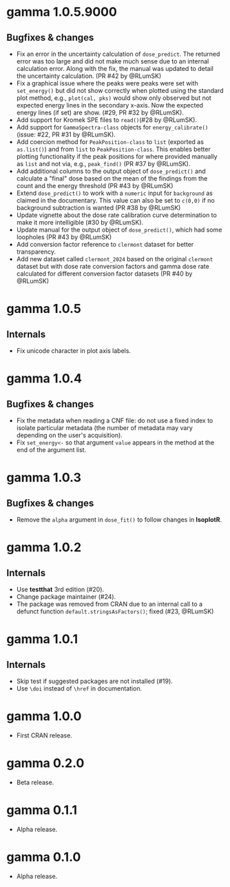# gamma 1.0.5.9000
## Bugfixes & changes
* Fix an error in the uncertainty calculation of `dose_predict`. The returned error was too large and did not make 
much sense due to an internal calculation error. Along with the fix, the manual was updated to detail the 
uncertainty calculation. (PR #42 by @RLumSK)
* Fix a graphical issue where the peaks were peaks were set with `set_energy()` but did not show correctly when plotted using the standard plot method, e.g., `plot(cal, pks)` would show only observed but not expected energy lines in the secondary x-axis. Now the expected energy lines (if set) are show. (#29, PR #32 by @RLumSK).
* Add support for Kromek SPE files to `read()`(#28 by @RLumSK).
* Add support for `GammaSpectra-class` objects for `energy_calibrate()`(issue: #22, PR #31 by @RLumSK).
* Add coercion method for `PeakPosition-class` to `list` (exported as `as.list()`) and from `list` to `PeakPosition-class`. This enables better plotting functionality if the peak positions for where provided manually as `list` and not via, e.g., `peak_find()` (PR #37 by @RLumSK).
* Add additional columns to the output object of `dose_predict()` and calculate a "final" dose based on the mean of the findings from the count and the energy threshold (PR #43 by @RLumSK) 
* Extend `dose_predict()` to work with a `numeric` input for `background` as claimed in the documentary. This value can also be set to `c(0,0)` if no background
subtraction is wanted (PR #38 by @RLumSK)
* Update vignette about the dose rate calibration curve determination to make it more intelligible (#30 by @RLumSK). 
* Update manual for the output object of `dose_predict()`, which had some loopholes (PR #43 by @RLumSK) 
* Add conversion factor reference to `clermont` dataset for better transparency.
* Add new dataset called `clermont_2024` based on the original `clermont` dataset but with dose rate conversion factors and gamma dose rate calculated for different conversion factor datasets (PR #40 by @RLumSK)

# gamma 1.0.5

## Internals
* Fix unicode character in plot axis labels.

# gamma 1.0.4
## Bugfixes & changes
* Fix the metadata when reading a CNF file: do not use a fixed index to isolate particular metadata (the number of metadata may vary depending on the user's acquisition).
* Fix `set_energy<-` so that argument `value` appears in the method at the end of the argument list.

# gamma 1.0.3
## Bugfixes & changes
* Remove the `alpha` argument in `dose_fit()` to follow changes in **IsoplotR**.

# gamma 1.0.2
## Internals
* Use **testthat** 3rd edition (#20).
* Change package maintainer (#24).
* The package was removed from CRAN due to an internal call to a defunct function `default.stringsAsFactors()`; fixed (#23, @RLumSK)

# gamma 1.0.1

## Internals
* Skip test if suggested packages are not installed (#19).
* Use `\doi` instead of `\href` in documentation.

# gamma 1.0.0

* First CRAN release.

# gamma 0.2.0

* Beta release.

# gamma 0.1.1

* Alpha release.

# gamma 0.1.0

* Alpha release.
